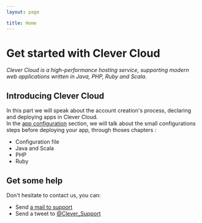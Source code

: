 ```yaml
---
layout: page

title: Home
---
```

# Get started with Clever Cloud

*Clever Cloud is a high-performance hosting service, supporting modern web applications written in Java, PHP, Ruby and Scala.*

## Introducing Clever Cloud

In this part we will speak about the account creation's process, declaring and deploying apps in Clever Cloud.  
In the <a href="/app-configuration.html">app configuration</a> section, we will talk about the small configurations steps before deploying your app, through thoses chapters&nbsp;:
* Configuration file
* Java and Scala
* PHP 
* Ruby 




## Get some help

Don't hesitate to contact us, you can:
* Send <a href="mailto:support@clever-cloud.com">a mail to support</a>
* Send a tweet to <a href="http://twitter.com/Clever_Support">@Clever_Support</a>


